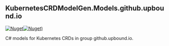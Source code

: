 ## KubernetesCRDModelGen.Models.github.upbound.io
[![Nuget](https://img.shields.io/nuget/vpre/KubernetesCRDModelGen.Models.github.upbound.io.svg?style=flat-square)](https://www.nuget.org/packages/KubernetesCRDModelGen.Models.github.upbound.io)[![Nuget)](https://img.shields.io/nuget/dt/KubernetesCRDModelGen.Models.github.upbound.io.svg?style=flat-square)](https://www.nuget.org/packages/KubernetesCRDModelGen.Models.github.upbound.io)

C# models for Kubernetes CRDs in group github.upbound.io.